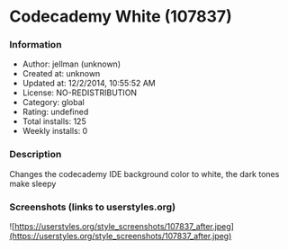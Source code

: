 # Codecademy White (107837)

### Information
- Author: jellman (unknown)
- Created at: unknown
- Updated at: 12/2/2014, 10:55:52 AM
- License: NO-REDISTRIBUTION
- Category: global
- Rating: undefined
- Total installs: 125
- Weekly installs: 0


### Description
Changes the codecademy IDE background color to white, the dark tones make sleepy


### Screenshots (links to userstyles.org)
![https://userstyles.org/style_screenshots/107837_after.jpeg](https://userstyles.org/style_screenshots/107837_after.jpeg)


